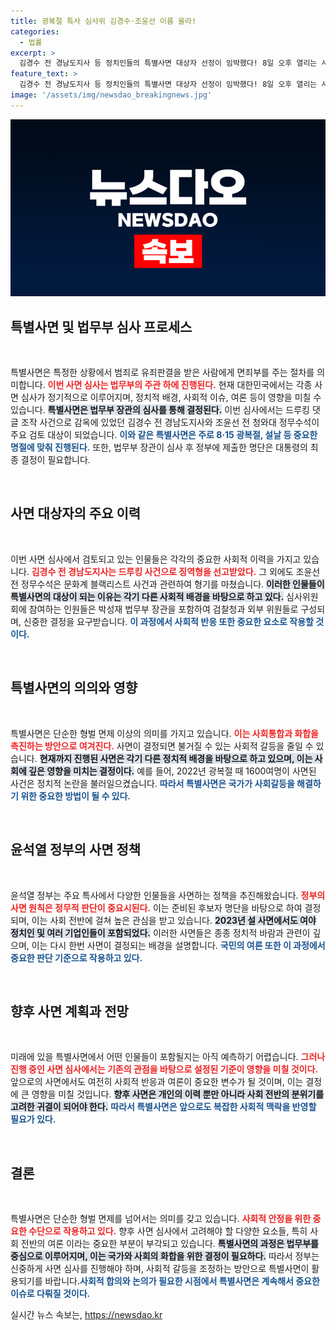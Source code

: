 ```yaml
---
title: 광복절 특사 심사위 김경수·조윤선 이름 올라!
categories:
  - 법률
excerpt: >
  김경수 전 경남도지사 등 정치인들의 특별사면 대상자 선정이 임박했다! 8일 오후 열리는 사면심사위원회에서 검토되는 후보자는 누구? 이번에도 파격적인 결정이 이뤄질지 귀추가 주목된다.
feature_text: >
  김경수 전 경남도지사 등 정치인들의 특별사면 대상자 선정이 임박했다! 8일 오후 열리는 사면심사위원회에서 검토되는 후보자는 누구? 이번에도 파격적인 결정이 이뤄질지 귀추가 주목된다.
image: '/assets/img/newsdao_breakingnews.jpg'
---
```


<p><img src="/assets/img/newsdao_breakingnews.jpg" alt="pcversion 속보" /></p>

<h2 data-ke-size="size26">특별사면 및 법무부 심사 프로세스</h2>

<p data-ke-size="size16">&nbsp;</p>

<p data-ke-size="size16">특별사면은 특정한 상황에서 범죄로 유죄판결을 받은 사람에게 면죄부를 주는 절차를 의미합니다. <b><span style="color: #ee2323;">이번 사면 심사는 법무부의 주관 하에 진행된다.</span></b> 현재 대한민국에서는 각종 사면 심사가 정기적으로 이루어지며, 정치적 배경, 사회적 이슈, 여론 등이 영향을 미칠 수 있습니다. <b><span style="background-color: #21538527;">특별사면은 법무부 장관의 심사를 통해 결정된다.</span></b> 이번 심사에서는 드루킹 댓글 조작 사건으로 감옥에 있었던 김경수 전 경남도지사와 조윤선 전 청와대 정무수석이 주요 검토 대상이 되었습니다. <b><span style="color: #1a5490;">이와 같은 특별사면은 주로 8·15 광복절, 설날 등 중요한 명절에 맞춰 진행된다.</span></b> 또한, 법무부 장관이 심사 후 정부에 제출한 명단은 대통령의 최종 결정이 필요합니다.</p>

<p data-ke-size="size16">&nbsp;</p>

<h2 data-ke-size="size26">사면 대상자의 주요 이력</h2>

<p data-ke-size="size16">&nbsp;</p>

<p data-ke-size="size16">이번 사면 심사에서 검토되고 있는 인물들은 각각의 중요한 사회적 이력을 가지고 있습니다. <b><span style="color: #ee2323;">김경수 전 경남도지사는 드루킹 사건으로 징역형을 선고받았다.</span></b> 그 외에도 조윤선 전 정무수석은 문화계 블랙리스트 사건과 관련하여 형기를 마쳤습니다. <b><span style="background-color: #21538527;">이러한 인물들이 특별사면의 대상이 되는 이유는 각기 다른 사회적 배경을 바탕으로 하고 있다.</span></b> 심사위원회에 참여하는 인원들은 박성재 법무부 장관을 포함하여 검찰청과 외부 위원들로 구성되며, 신중한 결정을 요구받습니다. <b><span style="color: #1a5490;">이 과정에서 사회적 반응 또한 중요한 요소로 작용할 것이다.</span></b></p>

<p data-ke-size="size16">&nbsp;</p>

<h2 data-ke-size="size26">특별사면의 의의와 영향</h2>

<p data-ke-size="size16">&nbsp;</p>

<p data-ke-size="size16">특별사면은 단순한 형벌 면제 이상의 의미를 가지고 있습니다. <b><span style="color: #ee2323;">이는 사회통합과 화합을 촉진하는 방안으로 여겨진다.</span></b> 사면이 결정되면 불거질 수 있는 사회적 갈등을 줄일 수 있습니다. <b><span style="background-color: #21538527;">현재까지 진행된 사면은 각기 다른 정치적 배경을 바탕으로 하고 있으며, 이는 사회에 깊은 영향을 미치는 결정이다.</span></b> 예를 들어, 2022년 광복절 때 1600여명이 사면된 사건은 정치적 논란을 불러일으켰습니다. <b><span style="color: #1a5490;">따라서 특별사면은 국가가 사회갈등을 해결하기 위한 중요한 방법이 될 수 있다.</span></b></p>

<p data-ke-size="size16">&nbsp;</p>

<h2 data-ke-size="size26">윤석열 정부의 사면 정책</h2>

<p data-ke-size="size16">&nbsp;</p>

<p data-ke-size="size16">윤석열 정부는 주요 특사에서 다양한 인물들을 사면하는 정책을 추진해왔습니다. <b><span style="color: #ee2323;">정부의 사면 원칙은 정무적 판단이 중요시된다.</span></b> 이는 준비된 후보자 명단을 바탕으로 하여 결정되며, 이는 사회 전반에 걸쳐 높은 관심을 받고 있습니다. <b><span style="background-color: #21538527;">2023년 설 사면에서도 여야 정치인 및 여러 기업인들이 포함되었다.</span></b> 이러한 사면들은 종종 정치적 바람과 관련이 깊으며, 이는 다시 한번 사면이 결정되는 배경을 설명합니다. <b><span style="color: #1a5490;">국민의 여론 또한 이 과정에서 중요한 판단 기준으로 작용하고 있다.</span></b></p>

<p data-ke-size="size16">&nbsp;</p>

<h2 data-ke-size="size26">향후 사면 계획과 전망</h2>

<p data-ke-size="size16">&nbsp;</p>

<p data-ke-size="size16">미래에 있을 특별사면에서 어떤 인물들이 포함될지는 아직 예측하기 어렵습니다. <b><span style="color: #ee2323;">그러나 진행 중인 사면 심사에서는 기존의 관점을 바탕으로 설정된 기준이 영향을 미칠 것이다.</span></b> 앞으로의 사면에서도 여전히 사회적 반응과 여론이 중요한 변수가 될 것이며, 이는 결정에 큰 영향을 미칠 것입니다. <b><span style="background-color: #21538527;">향후 사면은 개인의 이력 뿐만 아니라 사회 전반의 분위기를 고려한 귀결이 되어야 한다.</span></b> <b><span style="color: #1a5490;">따라서 특별사면은 앞으로도 복잡한 사회적 맥락을 반영할 필요가 있다.</span></b></p>

<p data-ke-size="size16">&nbsp;</p>

<h2 data-ke-size="size26">결론</h2>

<p data-ke-size="size16">&nbsp;</p>

<p data-ke-size="size16">특별사면은 단순한 형벌 면제를 넘어서는 의미를 갖고 있습니다. <b><span style="color: #ee2323;">사회적 안정을 위한 중요한 수단으로 작용하고 있다.</span></b> 향후 사면 심사에서 고려해야 할 다양한 요소들, 특히 사회 전반의 여론 이라는 중요한 부분이 부각되고 있습니다. <b><span style="background-color: #21538527;">특별사면의 과정은 법무부를 중심으로 이루어지며, 이는 국가와 사회의 화합을 위한 결정이 필요하다.</span></b> 따라서 정부는 신중하게 사면 심사를 진행해야 하며, 사회적 갈등을 조정하는 방안으로 특별사면이 활용되기를 바랍니다.<b><span style="color: #1a5490;">사회적 합의와 논의가 필요한 시점에서 특별사면은 계속해서 중요한 이슈로 다뤄질 것이다.</span></b></p>
실시간 뉴스 속보는, <a href="https://newsdao.kr" rel="dofollow">https://newsdao.kr</a>


